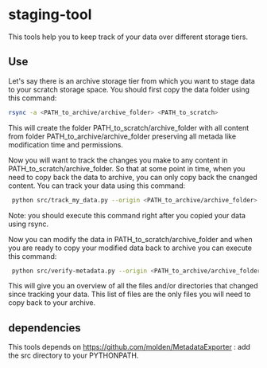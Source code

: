 # staging-tool
This tools help you to keep track of your data over different storage tiers.

## Use

Let's say there is an archive storage tier from which you want to stage data to your scratch storage space. You should first copy the data folder using this command:

```bash
rsync -a <PATH_to_archive/archive_folder> <PATH_to_scratch>
```

This will create the folder PATH_to_scratch/archive_folder with all content from folder PATH_to_archive/archive_folder preserving all metada like modification time and permissions.

Now you will want to track the changes you make to any content in PATH_to_scratch/archive_folder. So that at some point in time, when you need to copy back the data to archive, you can only copy back the cnanged content. You can track your data using this command:

```bash
 python src/track_my_data.py --origin <PATH_to_archive/archive_folder> --destination <PATH_to_scratch/archive_folder>
```

Note: you should execute this command right after you copied your data using rsync.

Now you can modify the data in PATH_to_scratch/archive_folder and when you are ready to copy your modified data back to archive you can execute this command:

```bash
 python src/verify-metadata.py --origin <PATH_to_archive/archive_folder> --local <PATH_to_scratch/archive_folder>
```

This will give you an overview of all the files and/or directories that changed since tracking your data. This list of files are the only files you will need to copy back to your archive.

## dependencies

This tools depends on https://github.com/molden/MetadataExporter : add the src directory to your PYTHONPATH.
